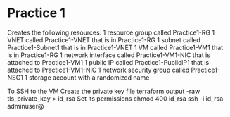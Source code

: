 # Practice 1
Creates the following resources:
1 resource group called Practice1-RG
1 VNET called Practice1-VNET that is in Practice1-RG
1 subnet called Practice1-Subnet1 that is in Practice1-VNET
1 VM called Practice1-VM1 that is in Practice1-RG
1 network interface called Practice1-VM1-NIC that is attached to Practice1-VM1
1 public IP called Practice1-PublicIP1 that is attached to Practice1-VM1-NIC
1 network security group called Practice1-NSG1
1 storage account with a randomized name


To SSH to the VM
Create the private key file
terraform output -raw tls_private_key > id_rsa
Set its permissions
chmod 400 id_rsa
ssh -i id_rsa adminuser@<publicipaddress>